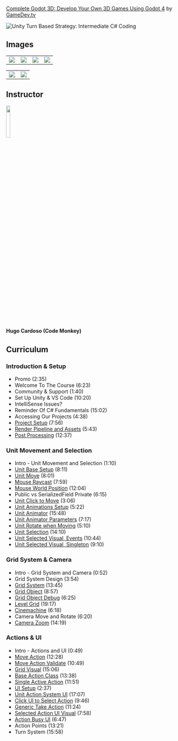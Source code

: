 [Complete Godot 3D: Develop Your Own 3D Games Using Godot 4](https://www.gamedev.tv/p/unity-turn-based-strategy)
by [GameDev.tv](https://www.gamedev.tv)

![Unity Turn Based Strategy: Intermediate C# Coding](https://www.filepicker.io/api/file/4O0OX4aHQx6tNcitShGw)


## Images
<table>
    <tr>
        <td><img src="https://www.filepicker.io/api/file/CP70rpt7StiwF87fI8Nv" /></td>
        <td><img src="https://www.filepicker.io/api/file/YIqOcj1oTWR30duopDIA" /></td>
		<td><img src="https://www.filepicker.io/api/file/9BYNGN4NTWGhU8UAizYu" /></td>
		<td><img src="https://www.filepicker.io/api/file/jRRz6VJCR0aAAl22ym1N" /></td>
    </tr>
</table>

<table>
    <tr>
        <td><img src="https://www.filepicker.io/api/file/YcCOPQyKRriDlQ4C8Uck" /></td>
        <td><img src="https://www.filepicker.io/api/file/ZZ1mfsqSSR2lQrFtQbqQ" /></td>
    </tr>
</table>

## Instructor
<img src="https://www.filepicker.io/api/file/kuZcOot1SXGjRWUC9347" width="15%" />
<h4>Hugo Cardoso (Code Monkey)</h4>

## Curriculum

### Introduction & Setup
- Promo (2:35)
- Welcome To The Course (6:23)
- Community & Support (1:40)
- Set Up Unity & VS Code (10:20)
- IntelliSense Issues?
- Reminder Of C# Fundamentals (15:02)
- Accessing Our Projects (4:38)
- [Project Setup](https://github.com/aaronmsimon/unity-gamedevtv-turn-based-strategy/commit/5e6c650b3613fd7e11a39767fcbb8d7beb2776e6) (7:56)
- [Render Pipeline and Assets](https://github.com/aaronmsimon/unity-gamedevtv-turn-based-strategy/commit/94f8fec13403da1d59f8bd15428f8e05ca38e155) (5:43)
- [Post Processing](https://github.com/aaronmsimon/unity-gamedevtv-turn-based-strategy/commit/4bdafecd5c809effcef31ae4022bb6344ea7c32b) (12:37)

### Unit Movement and Selection
- Intro - Unit Movement and Selection (1:10)
- [Unit Base Setup](https://github.com/aaronmsimon/unity-gamedevtv-turn-based-strategy/commit/d24fa7887e56dbc855c516c3786dcfcbb4fdb898) (8:11)
- [Unit Move](https://github.com/aaronmsimon/unity-gamedevtv-turn-based-strategy/commit/6f90342f5704f416188aa0ebcf0324e7cf66f53b) (8:01)
- [Mouse Raycast](https://github.com/aaronmsimon/unity-gamedevtv-turn-based-strategy/commit/e6ccf88207f1b2573cffc4e537c836c03db4d455) (7:59)
- [Mouse World Position](https://github.com/aaronmsimon/unity-gamedevtv-turn-based-strategy/commit/eb70837d2dbdd9d4f1dbdf7ada1e25288f1f32c9) (12:04)
- Public vs SerializedField Private (6:15)
- [Unit Click to Move](https://github.com/aaronmsimon/unity-gamedevtv-turn-based-strategy/commit/b02d225a8ddc89725dc852cb455529132d56d00c) (3:06)
- [Unit Animations Setup](https://github.com/aaronmsimon/unity-gamedevtv-turn-based-strategy/commit/74d9d17d3d1d37d58fcd3c67a473d862eb5cd4fa) (5:22)
- [Unit Animator](https://github.com/aaronmsimon/unity-gamedevtv-turn-based-strategy/commit/73a03d070b4a687a978305bf57ba0b18e7a9ddba) (15:48)
- [Unit Animator Parameters](https://github.com/aaronmsimon/unity-gamedevtv-turn-based-strategy/commit/43eb62ba49962aaf6facda570306008274de24fa) (7:17)
- [Unit Rotate when Moving](https://github.com/aaronmsimon/unity-gamedevtv-turn-based-strategy/commit/67145a34c3d20117d9c80c9042e51eb933cf6ea0) (5:10)
- [Unit Selection](https://github.com/aaronmsimon/unity-gamedevtv-turn-based-strategy/commit/0c3c123eacc0a9b406d6c32e327e360ff1b62238) (14:10)
- [Unit Selected Visual, Events](https://github.com/aaronmsimon/unity-gamedevtv-turn-based-strategy/commit/1225e290ddd8936ba68ecf95b08b2557b3738a78) (10:44)
- [Unit Selected Visual, Singleton](https://github.com/aaronmsimon/unity-gamedevtv-turn-based-strategy/commit/a4eeeb182598aac2a516d16f15532e92a6823753) (9:10)

### Grid System & Camera
- Intro - Grid System and Camera (0:52)
- Grid System Design (3:54)
- [Grid System](https://github.com/aaronmsimon/unity-gamedevtv-turn-based-strategy/commit/29304b51feb86cd5508400098fb57dadf9a47a86) (13:45)
- [Grid Object](https://github.com/aaronmsimon/unity-gamedevtv-turn-based-strategy/commit/0c9369eefe7daae60b897a50123ab6dade7b604b) (8:57)
- [Grid Object Debug](https://github.com/aaronmsimon/unity-gamedevtv-turn-based-strategy/commit/cd3c544366275490a70938f1f8496072611c3300) (6:25)
- [Level Grid](https://github.com/aaronmsimon/unity-gamedevtv-turn-based-strategy/commit/21e1152720b225d8f728be3037b5e8c97c0b1629) (19:17)
- [Cinemachine](https://github.com/aaronmsimon/unity-gamedevtv-turn-based-strategy/commit/27b6466a5e3563e4e3e5d73822cd25a27c013772) (6:18)
- Camera Move and Rotate (6:20)
- [Camera Zoom](https://github.com/aaronmsimon/unity-gamedevtv-turn-based-strategy/commit/8f9261d6050946e259afd1bee458453e3fd4e971) (14:19)

### Actions & UI
- Intro - Actions and UI (0:49)
- [Move Action](https://github.com/aaronmsimon/unity-gamedevtv-turn-based-strategy/commit/59eed8b40f82b6d8096247cdea4a483c10035a6f) (12:28)
- [Move Action Validate](https://github.com/aaronmsimon/unity-gamedevtv-turn-based-strategy/commit/5cdff530352ce3563f9f2779624a579990fe9d35) (10:49)
- [Grid Visual](https://github.com/aaronmsimon/unity-gamedevtv-turn-based-strategy/commit/e07d8766ae677e94d7b5d2ef08e4b2cba306e51b) (15:06)
- [Base Action Class](https://github.com/aaronmsimon/unity-gamedevtv-turn-based-strategy/commit/cbddf302dd12a2219fee85a4c49e93d8170f3707) (13:38)
- [Single Active Action](https://github.com/aaronmsimon/unity-gamedevtv-turn-based-strategy/commit/c9c6884fef2894165b1968b5edb48878dca3e655) (11:51)
- [UI Setup](https://github.com/aaronmsimon/unity-gamedevtv-turn-based-strategy/commit/954ea99cf22cda55ac0f5b5026acfe1b8c69a237) (2:37)
- [Unit Action System UI](https://github.com/aaronmsimon/unity-gamedevtv-turn-based-strategy/commit/b803d43446fbc72cc5f81848f34e2cb12cdbee40) (17:07)
- [Click UI to Select Action](https://github.com/aaronmsimon/unity-gamedevtv-turn-based-strategy/commit/7a3e70c937f12d1a2607492aa83cdcca13303326) (9:46)
- [Generic Take Action](https://github.com/aaronmsimon/unity-gamedevtv-turn-based-strategy/commit/d7c27cfa1b9832f05010387182a0c7815875f2a2) (11:24)
- [Selected Action UI Visual](https://github.com/aaronmsimon/unity-gamedevtv-turn-based-strategy/commit/893b729bfb41469eedaae6cd9cc05e43bb492671) (7:58)
- [Action Busy UI](https://github.com/aaronmsimon/unity-gamedevtv-turn-based-strategy/commit/8bb5148be3abfee38bf248fcd6ee5ceb05fa23b5) (6:47)
- Action Points (13:21)
- Turn System (15:58)